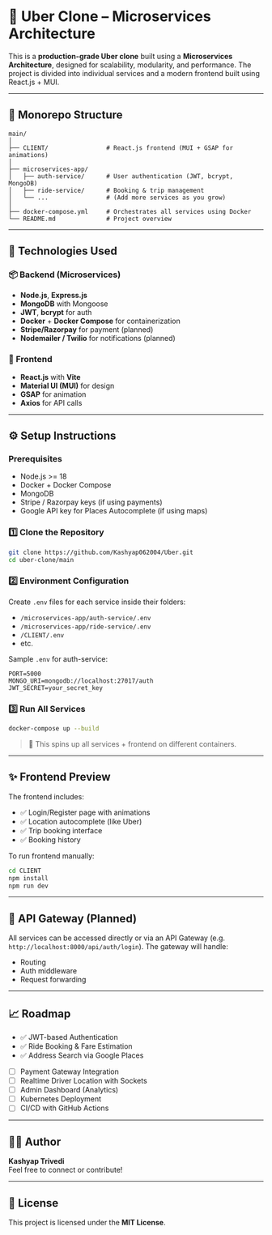 # 🚗 Uber Clone – Microservices Architecture

This is a **production-grade Uber clone** built using a **Microservices Architecture**, designed for scalability, modularity, and performance. The project is divided into individual services and a modern frontend built using React.js + MUI.

---

## 🧱 Monorepo Structure

```
main/
│
├── CLIENT/                # React.js frontend (MUI + GSAP for animations)
│
├── microservices-app/
│   ├── auth-service/      # User authentication (JWT, bcrypt, MongoDB)
│   ├── ride-service/      # Booking & trip management
│   └── ...                # (Add more services as you grow)
│
├── docker-compose.yml     # Orchestrates all services using Docker
└── README.md              # Project overview
```

---

## 🚀 Technologies Used

### 📦 Backend (Microservices)
- **Node.js**, **Express.js**
- **MongoDB** with Mongoose
- **JWT**, **bcrypt** for auth
- **Docker** + **Docker Compose** for containerization
- **Stripe/Razorpay** for payment (planned)
- **Nodemailer / Twilio** for notifications (planned)

### 🎨 Frontend
- **React.js** with **Vite**
- **Material UI (MUI)** for design
- **GSAP** for animation
- **Axios** for API calls

---

## ⚙️ Setup Instructions

### Prerequisites

- Node.js >= 18
- Docker + Docker Compose
- MongoDB
- Stripe / Razorpay keys (if using payments)
- Google API key for Places Autocomplete (if using maps)

### 1️⃣ Clone the Repository

```bash
git clone https://github.com/Kashyap062004/Uber.git
cd uber-clone/main
```

### 2️⃣ Environment Configuration

Create `.env` files for each service inside their folders:

* `/microservices-app/auth-service/.env`
* `/microservices-app/ride-service/.env`
* `/CLIENT/.env`
* etc.

Sample `.env` for auth-service:

```env
PORT=5000
MONGO_URI=mongodb://localhost:27017/auth
JWT_SECRET=your_secret_key
```

### 3️⃣ Run All Services

```bash
docker-compose up --build
```

> 🐳 This spins up all services + frontend on different containers.

---

## ✨ Frontend Preview

The frontend includes:

* ✅ Login/Register page with animations
* ✅ Location autocomplete (like Uber)
* ✅ Trip booking interface
* ✅ Booking history

To run frontend manually:

```bash
cd CLIENT
npm install
npm run dev
```

---

## 📡 API Gateway (Planned)

All services can be accessed directly or via an API Gateway (e.g. `http://localhost:8000/api/auth/login`). The gateway will handle:

* Routing
* Auth middleware
* Request forwarding

---

## 📈 Roadmap

* ✅ JWT-based Authentication
* ✅ Ride Booking & Fare Estimation
* ✅ Address Search via Google Places
* [ ] Payment Gateway Integration
* [ ] Realtime Driver Location with Sockets
* [ ] Admin Dashboard (Analytics)
* [ ] Kubernetes Deployment
* [ ] CI/CD with GitHub Actions

---

## 👨‍💻 Author

**Kashyap Trivedi**  
Feel free to connect or contribute!

---

## 📝 License

This project is licensed under the **MIT License**.